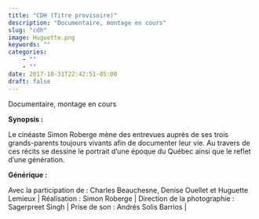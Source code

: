 ```yaml
---
title: "CDH (Titre provisoire)"
description: "Documentaire, montage en cours"
slug: "cdh"
image: Huguette.png
keywords: ""
categories: 
    - ""
    - ""
date: 2017-10-31T22:42:51-05:00
draft: false
---
```

Documentaire, montage en cours

**Synopsis :**

Le cinéaste Simon Roberge mène des entrevues auprès de ses trois grands-parents toujours vivants afin de documenter leur vie. Au travers de ces récits se dessine le portrait d’une époque du Québec ainsi que le reflet d’une génération. 

**Générique :**

Avec la participation de : Charles Beauchesne, Denise Ouellet et Huguette Lemieux | Réalisation : Simon Roberge | Direction de la photographie : Sagerpreet Singh | Prise de son : Andrés Solis Barrios | 
